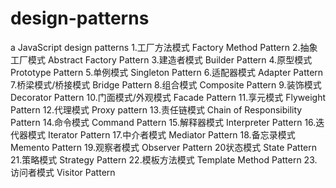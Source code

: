 # design-patterns
a JavaScript design patterns
1.工厂方法模式	Factory Method Pattern
2.抽象工厂模式	Abstract Factory Pattern
3.建造者模式	Builder Pattern
4.原型模式	Prototype Pattern
5.单例模式	Singleton Pattern
6.适配器模式	Adapter Pattern
7.桥梁模式/桥接模式	Bridge Pattern
8.组合模式	Composite Pattern
9.装饰模式	Decorator Pattern
10.门面模式/外观模式	Facade Pattern
11.享元模式	Flyweight Pattern
12.代理模式	Proxy pattern
13.责任链模式	Chain of Responsibility Pattern
14.命令模式	Command Pattern
15.解释器模式	Interpreter Pattern
16.迭代器模式	Iterator Pattern
17.中介者模式	Mediator Pattern
18.备忘录模式	Memento Pattern
19.观察者模式	Observer Pattern
20状态模式	State Pattern
21.策略模式	Strategy Pattern
22.模板方法模式	Template Method Pattern
23.访问者模式	Visitor Pattern
